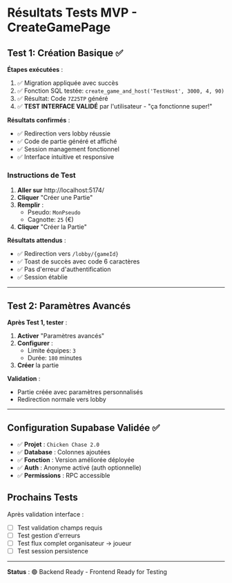 # Résultats Tests MVP - CreateGamePage

## Test 1: Création Basique ✅

**Étapes exécutées** :
1. ✅ Migration appliquée avec succès
2. ✅ Fonction SQL testée: `create_game_and_host('TestHost', 3000, 4, 90)`
3. ✅ Résultat: Code `7Z25TP` généré
4. ✅ **TEST INTERFACE VALIDÉ** par l'utilisateur - "ça fonctionne super!"

**Résultats confirmés** :
- ✅ Redirection vers lobby réussie
- ✅ Code de partie généré et affiché
- ✅ Session management fonctionnel
- ✅ Interface intuitive et responsive

### Instructions de Test

1. **Aller sur** http://localhost:5174/
2. **Cliquer** "Créer une Partie" 
3. **Remplir** :
   - Pseudo: `MonPseudo`
   - Cagnotte: `25` (€)
4. **Cliquer** "Créer la Partie"

**Résultats attendus** :
- ✅ Redirection vers `/lobby/{gameId}`
- ✅ Toast de succès avec code 6 caractères
- ✅ Pas d'erreur d'authentification
- ✅ Session établie

---

## Test 2: Paramètres Avancés

**Après Test 1, tester** :
1. **Activer** "Paramètres avancés"
2. **Configurer** :
   - Limite équipes: `3`
   - Durée: `180` minutes
3. **Créer** la partie

**Validation** :
- Partie créée avec paramètres personnalisés
- Redirection normale vers lobby

---

## Configuration Supabase Validée ✅

- ✅ **Projet** : `Chicken Chase 2.0` 
- ✅ **Database** : Colonnes ajoutées
- ✅ **Fonction** : Version améliorée déployée
- ✅ **Auth** : Anonyme activé (auth optionnelle)
- ✅ **Permissions** : RPC accessible

## Prochains Tests

Après validation interface :
- [ ] Test validation champs requis
- [ ] Test gestion d'erreurs  
- [ ] Test flux complet organisateur → joueur
- [ ] Test session persistence

---

**Status** : 🟢 Backend Ready - Frontend Ready for Testing